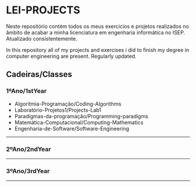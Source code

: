 # LEI-PROJECTS
Neste repositório contém todos os meus exercicios e projetos realizados no âmbito de acabar a minha licenciatura em engenharia informática no ISEP. Atualizado consistentemente.

In this repository all of my projects and exercises i did to finish my degree in computer engineering are present. Regularly updated.

## Cadeiras/Classes

### 1ºAno/1stYear
* Algoritmia-Programação/Coding-Algorithms
* Laboratório-Projetos1/Projects-Lab1
* Paradigmas-da-programação/Programming-paradigms
* Matemática-Computacional/Computing-Mathematics
* Engenharia-de-Software/Software-Engineering
---
### 2ºAno/2ndYear
---
### 3ºAno/3rdYear
---
